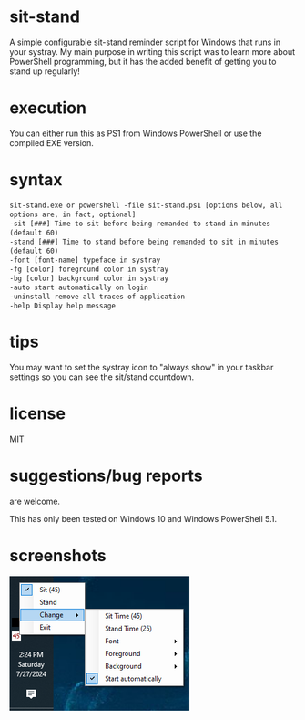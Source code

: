 # sit-stand
A simple configurable sit-stand reminder script for Windows that runs in your systray. My main purpose in writing this script was to learn more about PowerShell programming, but it has the added benefit of getting you to stand up regularly!

# execution
You can either run this as PS1 from Windows PowerShell or use the compiled EXE version.

# syntax
```
sit-stand.exe or powershell -file sit-stand.ps1 [options below, all options are, in fact, optional]
-sit [###] Time to sit before being remanded to stand in minutes (default 60)
-stand [###] Time to stand before being remanded to sit in minutes (default 60)
-font [font-name] typeface in systray
-fg [color] foreground color in systray
-bg [color] background color in systray
-auto start automatically on login
-uninstall remove all traces of application
-help Display help message
```
# tips
You may want to set the systray icon to "always show" in your taskbar settings so you can see the sit/stand countdown.

# license
MIT

# suggestions/bug reports
are welcome.

This has only been tested on Windows 10 and Windows PowerShell 5.1.

# screenshots
![systray screenshot](systray_screenshot.png)

